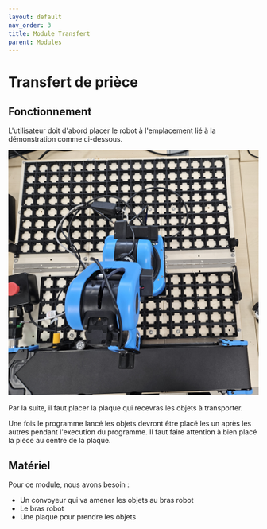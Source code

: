 ```yaml
---
layout: default
nav_order: 3
title: Module Transfert 
parent: Modules
---
```


# Transfert de prièce

## Fonctionnement

L'utilisateur doit d'abord placer le robot à l'emplacement lié à la démonstration comme ci-dessous. 

![photos montrant le placement robot](../shared-assets/images/placement_robot.jpg)

Par la suite, il faut placer la plaque qui recevras les objets à transporter.

Une fois le programme lancé les objets devront être placé les un après les autres pendant l'execution du programme. Il faut faire attention à bien placé la pièce au centre de la plaque.


## Matériel

Pour ce module, nous avons besoin :
 -  Un convoyeur qui va amener les objets au bras robot
 -  Le bras robot
 -  Une plaque pour prendre les objets